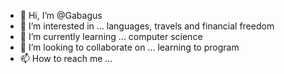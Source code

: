 - 👋 Hi, I’m @Gabagus
- 👀 I’m interested in ... languages, travels and financial freedom 
- 🌱 I’m currently learning ... computer science 
- 💞️ I’m looking to collaborate on ... learning to program 
- 📫 How to reach me ... 

<!---
Gabagus/Gabagus is a ✨ special ✨ repository because its `README.md` (this file) appears on your GitHub profile.
You can click the Preview link to take a look at your changes.
--->
